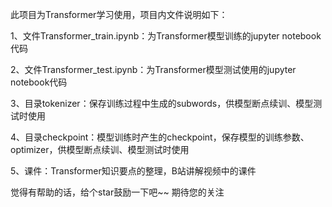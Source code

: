 此项目为Transformer学习使用，项目内文件说明如下：

1、文件Transformer_train.ipynb：为Transformer模型训练的jupyter notebook代码

2、文件Transformer_test.ipynb：为Transformer模型测试使用的jupyter notebook代码

3、目录tokenizer：保存训练过程中生成的subwords，供模型断点续训、模型测试时使用

4、目录checkpoint：模型训练时产生的checkpoint，保存模型的训练参数、optimizer，供模型断点续训、模型测试时使用

5、课件：Transformer知识要点的整理，B站讲解视频中的课件



觉得有帮助的话，给个star鼓励一下吧~~ 期待您的关注